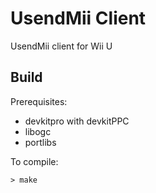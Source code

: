 # UsendMii Client
UsendMii client for Wii U

## Build
Prerequisites:
* devkitpro with devkitPPC
* libogc
* portlibs 

To compile:
```
> make
```